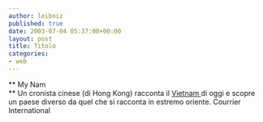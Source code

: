 ```yaml
---
author: leibniz
published: true
date: 2003-07-04 05:37:00+00:00
layout: post
title: Titolo
categories:
- web
---
```


 **   My Nam   
** Un cronista cinese (di Hong Kong) racconta il  [ Vietnam ](http://www.courrierinternational.com/voyage/Articles/ASIE/vn01-020703.htm)di oggi e scopre un paese diverso da quel che si racconta in estremo oriente.
Courrier International
